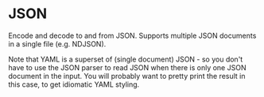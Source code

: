 # JSON

Encode and decode to and from JSON. Supports multiple JSON documents in a single file (e.g. NDJSON).

Note that YAML is a superset of (single document) JSON - so you don't have to use the JSON parser to read JSON when there is only one JSON document in the input. You will probably want to pretty print the result in this case, to get idiomatic YAML styling.


